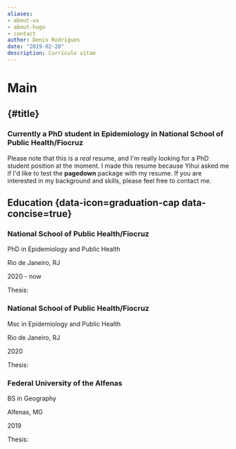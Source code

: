 ```yaml
---
aliases:
- about-us
- about-hugo
- contact
author: Denis Rodrigues
date: "2019-02-28"
description: Currículo vitae
---
```


Main
================================================================================

{#title}
--------------------------------------------------------------------------------

### Currently a PhD student in Epidemiology in National School of Public Health/Fiocruz

Please note that this is a *real* resume, and I'm really looking for a PhD
student position at the moment. I made this resume because Yihui asked me
if I'd like to test the **pagedown** package with my resume. If you are
interested in my background and skills, please feel free to contact me.


Education {data-icon=graduation-cap data-concise=true}
--------------------------------------------------------------------------------

### National School of Public Health/Fiocruz

PhD in Epidemiology and Public Health

Rio de Janeiro, RJ

2020 - now

Thesis: 

### National School of Public Health/Fiocruz

Msc in Epidemiology and 
Public Health

Rio de Janeiro, RJ

2020

Thesis: 


### Federal University of the Alfenas

BS in Geography

Alfenas, MG

2019

Thesis: 

